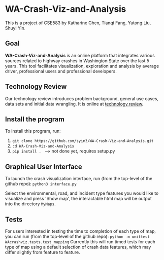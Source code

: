 # WA-Crash-Viz-and-Analysis
This is a project of CSE583 by Katharine Chen, Tianqi Fang, Yutong Liu, Shuyi Yin.

## Goal
**WA-Crash-Viz-and-Analysis** is an online platform that integrates various sources related to highway crashes in Washington State over the last 5 years. This tool facilitates visualization, exploration and analysis by average driver, professional users and professional developers.

## Technology Review
Our technology review introduces problem background, general use cases, data sets and initial data wrangling. It is online at [technology review](
https://syin3.github.io/WA-Crash-Viz-and-Analysis/technology%20review/#/).

## Install the program
To install this program, run:
1. ```git clone https://github.com/syin3/WA-Crash-Viz-and-Analysis.git```
2. ```cd WA-Crash-Viz-and-Analysis```
3. ```pip install . ``` --> not done yet, requires setup.py

## Graphical User Interface
To launch the crash visualization interface, run (from the top-level of the github repo):
```python3 interface.py```

Select the environmental, road, and incident type features you would like to visualize and press 'Show map', the interactable html map will be output into the directory ```MyMaps```.

## Tests
For users interested in testing the time to completion of each type of map, you can run (from the top-level of the github repo):
```python -m unittest WAcrashviz.tests.test_mapping```
Currently this will run timed tests for each type of map using a default selection of crash data features, which may differ slightly from feature to feature.
